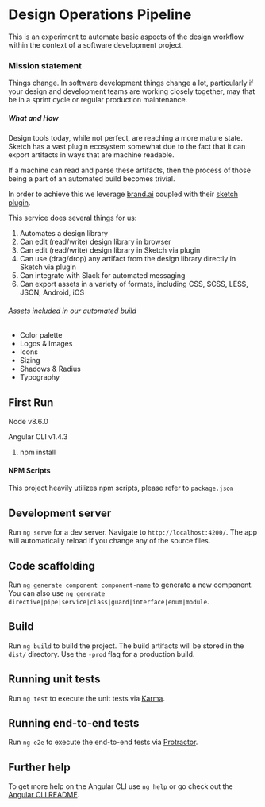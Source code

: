 # Design Operations Pipeline

This is an experiment to automate basic aspects of the design workflow within the context of a software development project.

### Mission statement

Things change. In software development things change a lot, particularly if your design and development teams are working closely together, may that be in a sprint cycle or regular production maintenance.

##### What and How

Design tools today, while not perfect, are reaching a more mature state. Sketch has a vast plugin ecosystem somewhat due to the fact that it can export artifacts in ways that are machine readable.

If a machine can read and parse these artifacts, then the process of those being a part of an automated build becomes trivial.

In order to achieve this we leverage [brand.ai](https://brand.ai "Brand.ai") coupled with their [sketch plugin](https://brand.ai/sketch "Brand.ai Sketch Plugin").

This service does several things for us:

1. Automates a design library
2. Can edit (read/write) design library in browser
3. Can edit (read/write) design library in Sketch via plugin
4. Can use (drag/drop) any artifact from the design library directly in Sketch via plugin
5. Can integrate with Slack for automated messaging
6. Can export assets in a variety of formats, including CSS, SCSS, LESS, JSON, Android, iOS

###### Assets included in our automated build

* Color palette
* Logos & Images
* Icons
* Sizing
* Shadows & Radius
* Typography

## First Run

Node v8.6.0

Angular CLI v1.4.3

1. npm install

#### NPM Scripts

This project heavily utilizes npm scripts, please refer to `package.json`

## Development server

Run `ng serve` for a dev server. Navigate to `http://localhost:4200/`. The app will automatically reload if you change any of the source files.

## Code scaffolding

Run `ng generate component component-name` to generate a new component. You can also use `ng generate directive|pipe|service|class|guard|interface|enum|module`.

## Build

Run `ng build` to build the project. The build artifacts will be stored in the `dist/` directory. Use the `-prod` flag for a production build.

## Running unit tests

Run `ng test` to execute the unit tests via [Karma](https://karma-runner.github.io).

## Running end-to-end tests

Run `ng e2e` to execute the end-to-end tests via [Protractor](http://www.protractortest.org/).

## Further help

To get more help on the Angular CLI use `ng help` or go check out the [Angular CLI README](https://github.com/angular/angular-cli/blob/master/README.md).
